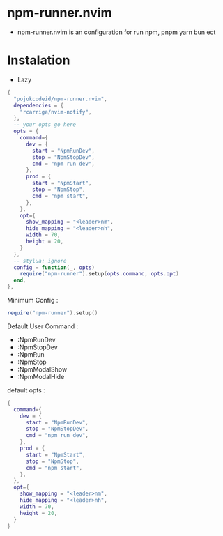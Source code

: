 # npm-runner.nvim

- npm-runner.nvim is an configuration for run npm, pnpm yarn bun ect

# Instalation

- Lazy

```lua
{
  "pojokcodeid/npm-runner.nvim",
  dependencies = {
    "rcarriga/nvim-notify",
  },
  -- your opts go here
  opts = {
    command={
      dev = {
        start = "NpmRunDev",
        stop = "NpmStopDev",
        cmd = "npm run dev",
      },
      prod = {
        start = "NpmStart",
        stop = "NpmStop",
        cmd = "npm start",
      },
    },
    opt={
      show_mapping = "<leader>nm",
      hide_mapping = "<leader>nh",
      width = 70,
      height = 20,
    }
  },
  -- stylua: ignore
  config = function(_, opts)
    require("npm-runner").setup(opts.command, opts.opt)
  end,
},
```

Minimum Config :

```lua
require("npm-runner").setup()
```

Default User Command :

- :NpmRunDev
- :NpmStopDev
- :NpmRun
- :NpmStop
- :NpmModalShow
- :NpmModalHide

default opts :

```lua
{
  command={
    dev = {
      start = "NpmRunDev",
      stop = "NpmStopDev",
      cmd = "npm run dev",
    },
    prod = {
      start = "NpmStart",
      stop = "NpmStop",
      cmd = "npm start",
    },
  },
  opt={
    show_mapping = "<leader>nm",
    hide_mapping = "<leader>nh",
    width = 70,
    height = 20,
  }
}
```
